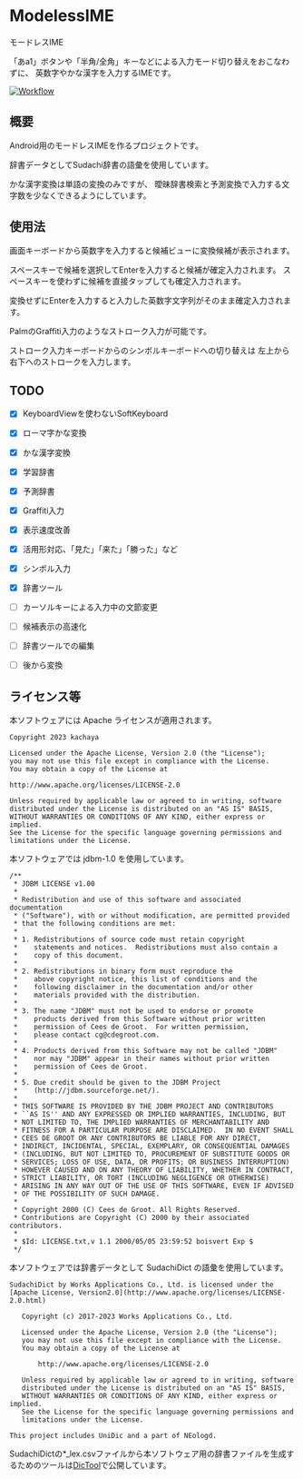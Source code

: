# ModelessIME
モードレスIME

「あa1」ボタンや「半角/全角」キーなどによる入力モード切り替えをおこなわずに、
英数字やかな漢字を入力するIMEです。

[![Workflow](https://github.com/kachaya/ModelessIME/actions/workflows/android.yml/badge.svg)](https://github.com/kachaya/ModelessIME/actions/workflows/android.yml)

## 概要
Android用のモードレスIMEを作るプロジェクトです。

辞書データとしてSudachi辞書の語彙を使用しています。

かな漢字変換は単語の変換のみですが、
曖昧辞書検索と予測変換で入力する文字数を少なくできるようにしています。

## 使用法
画面キーボードから英数字を入力すると候補ビューに変換候補が表示されます。

スペースキーで候補を選択してEnterを入力すると候補が確定入力されます。
スペースキーを使わずに候補を直接タップしても確定入力されます。

変換せずにEnterを入力すると入力した英数字文字列がそのまま確定入力されます。

PalmのGraffiti入力のようなストローク入力が可能です。

ストローク入力キーボードからのシンボルキーボードへの切り替えは
左上から右下へのストロークを入力します。

## TODO
- [x] KeyboardViewを使わないSoftKeyboard
- [x] ローマ字かな変換
- [x] かな漢字変換
- [x] 学習辞書
- [x] 予測辞書
- [x] Graffiti入力
- [x] 表示速度改善
- [x] 活用形対応、「見た」「来た」「勝った」など
- [x] シンボル入力
- [x] 辞書ツール
- [ ] カーソルキーによる入力中の文節変更
- [ ] 候補表示の高速化
- [ ] 辞書ツールでの編集
- [ ] 後から変換


## ライセンス等
本ソフトウェアには Apache ライセンスが適用されます。
```
Copyright 2023 kachaya

Licensed under the Apache License, Version 2.0 (the "License");
you may not use this file except in compliance with the License.
You may obtain a copy of the License at

http://www.apache.org/licenses/LICENSE-2.0

Unless required by applicable law or agreed to in writing, software
distributed under the License is distributed on an "AS IS" BASIS,
WITHOUT WARRANTIES OR CONDITIONS OF ANY KIND, either express or implied.
See the License for the specific language governing permissions and
limitations under the License.
```

本ソフトウェアでは jdbm-1.0 を使用しています。
```
/**
 * JDBM LICENSE v1.00
 *
 * Redistribution and use of this software and associated documentation
 * ("Software"), with or without modification, are permitted provided
 * that the following conditions are met:
 *
 * 1. Redistributions of source code must retain copyright
 *    statements and notices.  Redistributions must also contain a
 *    copy of this document.
 *
 * 2. Redistributions in binary form must reproduce the
 *    above copyright notice, this list of conditions and the
 *    following disclaimer in the documentation and/or other
 *    materials provided with the distribution.
 *
 * 3. The name "JDBM" must not be used to endorse or promote
 *    products derived from this Software without prior written
 *    permission of Cees de Groot.  For written permission,
 *    please contact cg@cdegroot.com.
 *
 * 4. Products derived from this Software may not be called "JDBM"
 *    nor may "JDBM" appear in their names without prior written
 *    permission of Cees de Groot. 
 *
 * 5. Due credit should be given to the JDBM Project
 *    (http://jdbm.sourceforge.net/).
 *
 * THIS SOFTWARE IS PROVIDED BY THE JDBM PROJECT AND CONTRIBUTORS
 * ``AS IS'' AND ANY EXPRESSED OR IMPLIED WARRANTIES, INCLUDING, BUT
 * NOT LIMITED TO, THE IMPLIED WARRANTIES OF MERCHANTABILITY AND
 * FITNESS FOR A PARTICULAR PURPOSE ARE DISCLAIMED.  IN NO EVENT SHALL
 * CEES DE GROOT OR ANY CONTRIBUTORS BE LIABLE FOR ANY DIRECT,
 * INDIRECT, INCIDENTAL, SPECIAL, EXEMPLARY, OR CONSEQUENTIAL DAMAGES
 * (INCLUDING, BUT NOT LIMITED TO, PROCUREMENT OF SUBSTITUTE GOODS OR
 * SERVICES; LOSS OF USE, DATA, OR PROFITS; OR BUSINESS INTERRUPTION)
 * HOWEVER CAUSED AND ON ANY THEORY OF LIABILITY, WHETHER IN CONTRACT,
 * STRICT LIABILITY, OR TORT (INCLUDING NEGLIGENCE OR OTHERWISE)
 * ARISING IN ANY WAY OUT OF THE USE OF THIS SOFTWARE, EVEN IF ADVISED
 * OF THE POSSIBILITY OF SUCH DAMAGE.
 *
 * Copyright 2000 (C) Cees de Groot. All Rights Reserved.
 * Contributions are Copyright (C) 2000 by their associated contributors.
 *
 * $Id: LICENSE.txt,v 1.1 2000/05/05 23:59:52 boisvert Exp $
 */

```

本ソフトウェアでは辞書データとして SudachiDict の語彙を使用しています。
```text
SudachiDict by Works Applications Co., Ltd. is licensed under the [Apache License, Version2.0](http://www.apache.org/licenses/LICENSE-2.0.html)

   Copyright (c) 2017-2023 Works Applications Co., Ltd.

   Licensed under the Apache License, Version 2.0 (the "License");
   you may not use this file except in compliance with the License.
   You may obtain a copy of the License at

       http://www.apache.org/licenses/LICENSE-2.0

   Unless required by applicable law or agreed to in writing, software
   distributed under the License is distributed on an "AS IS" BASIS,
   WITHOUT WARRANTIES OR CONDITIONS OF ANY KIND, either express or implied.
   See the License for the specific language governing permissions and
   limitations under the License.

This project includes UniDic and a part of NEologd.
```
SudachiDictの*_lex.csvファイルから本ソフトウェア用の辞書ファイルを生成するためのツールは[DicTool](https://github.com/kachaya/DicTool)で公開しています。

